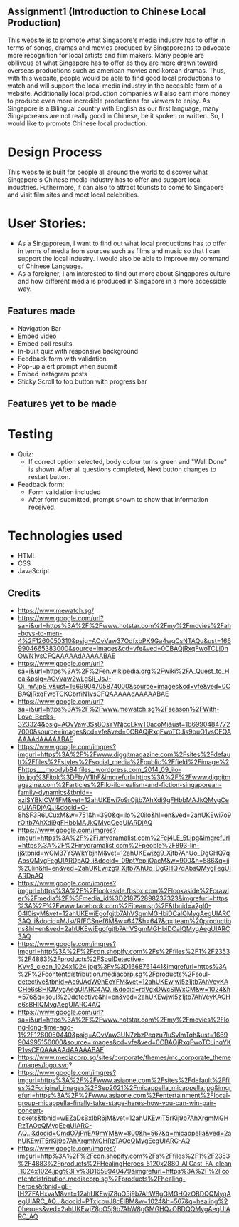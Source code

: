 ## Assignment1 (Introduction to Chinese Local Production)

This website is to promote what Singapore's media industry has to offer in terms of songs, dramas and movies produced by Singaporeans to advocate more recognition for local artists and film makers. Many people are obilivous of what Singapore has to offer as they are more drawn toward overseas productions such as american movies and korean dramas. Thus, with this website, people would be able to find good local productions to watch and will support the local media industry in the accesible form of a website. Additionally local production companies will also earn more money to produce even more incredible productions for viewers to enjoy. As Singapore is a Bilingual country with English as our first language, many Singaporeans are not really good in Chinese, be it spoken or written. So, I would like to promote Chinese local production.

# Design Process

This website is built for people all around the world to discover what Singapore's Chinese media industry has to offer and support local industries. Futhermore, it can also to attract tourists to come to Singapore and visit film sites and meet local celebrities.

# User Stories:

- As a Singaporean, I want to find out what local productions has to offer in terms of media from sources such as films and music so that I can support the local industry. I would also be able to improve my command of Chinese Language.
- As a foreigner, I am interested to find out more about Singapores culture and how different media is produced in Singapore in a more accessible way.

## Features made

- Navigation Bar
- Embed video
- Embed poll results
- In-built quiz with responsive background
- Feedback form with validation
- Pop-up alert prompt when submit
- Embed instagram posts
- Sticky Scroll to top button with progress bar

## Features yet to be made

# Testing

- Quiz:
  - If correct option selected, body colour turns green and "Well Done" is shown. After all questions completed, Next button changes to restart button.
- Feedback form:
  - Form validation included
  - After form submitted, prompt shown to show that information received.

# Technologies used

- HTML
- CSS
- JavaScript

## Credits

- https://www.mewatch.sg/
- https://www.google.com/url?sa=i&url=https%3A%2F%2Fwww.hotstar.com%2Fmy%2Fmovies%2Fah-boys-to-men-4%2F1260050310&psig=AOvVaw37OdfxbPK9Ga4wgCsNTAQu&ust=1669904665383000&source=images&cd=vfe&ved=0CBAQjRxqFwoTCLj0nOWN1vsCFQAAAAAdAAAAABAE
- https://www.google.com/url?sa=i&url=https%3A%2F%2Fen.wikipedia.org%2Fwiki%2FA_Quest_to_Heal&psig=AOvVaw2wLgSlj_JsJ-Qi_mAjpS_v&ust=1669904705874000&source=images&cd=vfe&ved=0CBAQjRxqFwoTCKCbrfiN1vsCFQAAAAAdAAAAABAE
- https://www.google.com/url?sa=i&url=https%3A%2F%2Fwww.mewatch.sg%2Fseason%2FWith-Love-Becks-323324&psig=AOvVaw3Ss8OsYVNjccEkwT0acoMi&ust=1669904847727000&source=images&cd=vfe&ved=0CBAQjRxqFwoTCJis9buO1vsCFQAAAAAdAAAAABAE
- https://www.google.com/imgres?imgurl=https%3A%2F%2Fwww.diggitmagazine.com%2Fsites%2Fdefault%2Ffiles%2Fstyles%2Fsocial_media%2Fpublic%2Ffield%2Fimage%2Fhttps___moodyb84.files_.wordpress.com_2014_09_ilo-ilo.jpg%3Fitok%3DFbyV1lhF&imgrefurl=https%3A%2F%2Fwww.diggitmagazine.com%2Farticles%2Filo-ilo-realism-and-fiction-singaporean-family-dynamics&tbnid=-xziSYBkICW4FM&vet=12ahUKEwi7o9rOjtb7AhXdi9gFHbbMAJkQMygCegUIARDjAQ..i&docid=O-8hSF3R6LCuxM&w=751&h=390&q=ilo%20ilo&hl=en&ved=2ahUKEwi7o9rOjtb7AhXdi9gFHbbMAJkQMygCegUIARDjAQ
- https://www.google.com/imgres?imgurl=https%3A%2F%2Fi.mydramalist.com%2Fej4LE_5f.jpg&imgrefurl=https%3A%2F%2Fmydramalist.com%2Fpeople%2F893-lin-jj&tbnid=wGM37YSWkYbjnM&vet=12ahUKEwjzg9_Xjtb7AhUo_DgGHQ7qAbsQMygFegUIARDpAQ..i&docid=_09ptYepiiOacM&w=900&h=586&q=jj%20lin&hl=en&ved=2ahUKEwjzg9_Xjtb7AhUo_DgGHQ7qAbsQMygFegUIARDpAQ
- https://www.google.com/imgres?imgurl=https%3A%2F%2Flookaside.fbsbx.com%2Flookaside%2Fcrawler%2Fmedia%2F%3Fmedia_id%3D218752898237323&imgrefurl=https%3A%2F%2Fwww.facebook.com%2Fjteamsg%2F&tbnid=a2gI0-04I0isyM&vet=12ahUKEwiEgofgjtb7AhVSgmMGHbiDCaIQMygAegUIARC3AQ..i&docid=MJsVRfFCSnef6M&w=647&h=647&q=jteam%20productions&hl=en&ved=2ahUKEwiEgofgjtb7AhVSgmMGHbiDCaIQMygAegUIARC3AQ
- https://www.google.com/imgres?imgurl=http%3A%2F%2Fcdn.shopify.com%2Fs%2Ffiles%2F1%2F2353%2F4883%2Fproducts%2FSoulDetective-KVv5_clean_1024x1024.jpg%3Fv%3D1668761441&imgrefurl=https%3A%2F%2Fcontentdistribution.mediacorp.sg%2Fproducts%2Fsoul-detective&tbnid=Ae9JAdW9hEcYFM&vet=12ahUKEwjwl5z1jtb7AhVeyKACHe6sBHIQMygAegUIARC4AQ..i&docid=rdVgxDWcSIWxCM&w=1024&h=576&q=soul%20detective&hl=en&ved=2ahUKEwjwl5z1jtb7AhVeyKACHe6sBHIQMygAegUIARC4AQ
- https://www.google.com/url?sa=i&url=https%3A%2F%2Fwww.hotstar.com%2Fmy%2Fmovies%2Flong-long-time-ago-1%2F1260050440&psig=AOvVaw3UN7zbzPeqzu7luSvlmTqh&ust=1669904995156000&source=images&cd=vfe&ved=0CBAQjRxqFwoTCLinqYKP1vsCFQAAAAAdAAAAABAE
- https://www.mediacorp.sg/sites/corporate/themes/mc_corporate_theme/images/logo.svg?
- https://www.google.com/imgres?imgurl=https%3A%2F%2Fwww.asiaone.com%2Fsites%2Fdefault%2Ffiles%2Foriginal_images%2FSep2021%2Fmicappella_micappella.jpg&imgrefurl=https%3A%2F%2Fwww.asiaone.com%2Fentertainment%2Flocal-group-micappella-finally-take-stage-heres-how-you-can-win-pair-concert-tickets&tbnid=wEZaDsBxIbR6jM&vet=12ahUKEwiT5rKij9b7AhXrgmMGHRzTAOcQMygEegUIARC-AQ..i&docid=CmdO7jPnEA9mYM&w=800&h=567&q=micappella&ved=2ahUKEwiT5rKij9b7AhXrgmMGHRzTAOcQMygEegUIARC-AQ
- https://www.google.com/imgres?imgurl=http%3A%2F%2Fcdn.shopify.com%2Fs%2Ffiles%2F1%2F2353%2F4883%2Fproducts%2FHealingHeroes_5120x2880_AllCast_FA_clean_1024x1024.jpg%3Fv%3D1659940479&imgrefurl=https%3A%2F%2Fcontentdistribution.mediacorp.sg%2Fproducts%2Fhealing-heroes&tbnid=gE-IH2ZFAHxvaM&vet=12ahUKEwjZ8pO5j9b7AhW8gGMGHQzOBDQQMygAegUIARC_AQ..i&docid=PTxjcouJ8cElBM&w=1024&h=567&q=healing%20heroes&ved=2ahUKEwjZ8pO5j9b7AhW8gGMGHQzOBDQQMygAegUIARC_AQ
